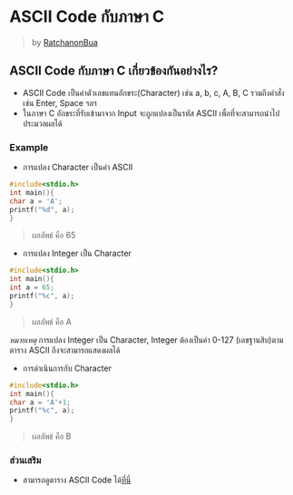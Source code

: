# ASCII Code กับภาษา C #
> by [RatchanonBua](https://github.com/RatchanonBua)
## ASCII Code กับภาษา C เกี่ยวข้องกันอย่างไร? ##
- ASCII Code เป็นค่าตัวเลขแทนอักขระ(Character) เช่น a, b, c, A, B, C รวมถึงคำสั่ง เช่น Enter, Space ฯลฯ
- ในภาษา C อักขระที่รับเข้ามาจาก Input จะถูกแปลงเป็นรหัส ASCII เพื่อที่จะสามารถนำไปประมวลผลได้
### Example ###
- การแปลง Character เป็นค่า ASCII
```c
#include<stdio.h>
int main(){
char a = 'A';
printf("%d", a);
}
```
> ผลลัพธ์ คือ 65

- การแปลง Integer เป็น Character
```c
#include<stdio.h>
int main(){
int a = 65;
printf("%c", a);
}
```
> ผลลัพธ์ คือ A

*หมายเหตุ* การแปลง Integer เป็น Character, Integer ต้องเป็นค่า 0-127 (เลขฐานสิบ)ตามตาราง ASCII ถึงจะสามารถแสดงผลได้

- การดำเนินการกับ Character
```c
#include<stdio.h>
int main(){
char a = 'A'+1;
printf("%c", a);
}
```
> ผลลัพธ์ คือ B

### ส่วนเสริม ###
- สามารถดูตาราง ASCII Code ได้[ที่นี่](http://www.asciitable.com/)
